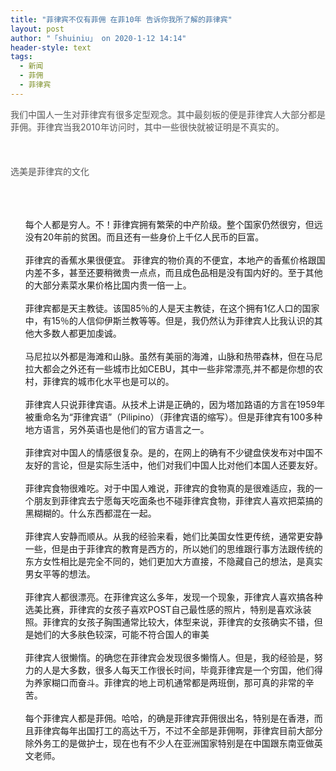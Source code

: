 ```yaml
---
title: "菲律宾不仅有菲佣 在菲10年 告诉你我所了解的菲律宾"
layout: post
author: "「shuiniu」 on 2020-1-12 14:14"
header-style: text
tags:
  - 新闻
  - 菲佣
  - 菲律宾
---
```


<head></head>
<body>
 <font color="#555555">我们中国人一生对菲律宾有很多定型观念。其中最刻板的便是菲律宾人大部分都是菲佣。菲律宾当我2010年访问时，其中一些很快就被证明是不真实的。</font>
 <br> 
 <br> 
 <br> 
 <br> 
 <font color="#555555">选美是菲律宾的文化</font>
 <br> 
 <ul type="1" class="litype_1"> 
  <br> 
  <br> 
  <br> 每个人都是穷人。不！菲律宾拥有繁荣的中产阶级。整个国家仍然很穷，但远没有20年前的贫困。而且还有一些身价上千亿人民币的巨富。 
  <br> 
  <br> 菲律宾的香蕉水果很便宜。 菲律宾的物价真的不便宜，本地产的香蕉价格跟国内差不多，甚至还要稍微贵一点点，而且成色品相是没有国内好的。至于其他的大部分素菜水果价格比国内贵一倍一上。 
  <br> 
  <br> 菲律宾都是天主教徒。该国85％的人是天主教徒，在这个拥有1亿人口的国家中，有15％的人信仰伊斯兰教等等。但是，我仍然认为菲律宾人比我认识的其他大多数人都更加虔诚。 
  <br> 
  <br> 马尼拉以外都是海滩和山脉。虽然有美丽的海滩，山脉和热带森林，但在马尼拉大都会之外还有一些城市比如CEBU，其中一些非常漂亮,并不都是你想的农村，菲律宾的城市化水平也是可以的。 
  <br> 
  <br> 菲律宾人只说菲律宾语。从技术上讲是正确的，因为塔加路语的方言在1959年被重命名为“菲律宾语”（Pilipino）（菲律宾语的缩写）。但是菲律宾有100多种地方语言，另外英语也是他们的官方语言之一。 
  <br> 
  <br> 菲律宾对中国人的情感很复杂。是的，在网上的确有不少键盘侠发布对中国不友好的言论，但是实际生活中，他们对我们中国人比对他们本国人还要友好。 
  <br> 
  <br> 菲律宾食物很难吃。对于中国人难说，菲律宾的食物真的是很难适应，我的一个朋友到菲律宾去宁愿每天吃面条也不碰菲律宾食物，菲律宾人喜欢把菜搞的黑糊糊的。什么东西都混在一起。 
  <br> 
  <br> 菲律宾人安静而顺从。从我的经验来看，她们比美国女性更传统，通常更安静一些，但是由于菲律宾的教育是西方的，所以她们的思维跟行事方法跟传统的东方女性相比是完全不同的，她们更加大方直接，不隐藏自己的想法，是真实男女平等的想法。 
  <br> 
  <br> 菲律宾人都很漂亮。在菲律宾这么多年，发现一个现象，菲律宾人喜欢搞各种选美比赛，菲律宾的女孩子喜欢POST自己最性感的照片，特别是喜欢泳装照。菲律宾的女孩子胸围通常比较大，体型来说，菲律宾的女孩确实不错，但是她们的大多肤色较深，可能不符合国人的审美 
  <br> 
  <br> 菲律宾人很懒惰。的确您在菲律宾会发现很多懒惰人。但是，我的经验是，努力的人是大多数，很多人每天工作很长时间，毕竟菲律宾是一个穷国，他们得为养家糊口而奋斗。菲律宾的地上司机通常都是两班倒，那可真的非常的辛苦。 
  <br> 
  <br> 每个菲律宾人都是菲佣。哈哈，的确是菲律宾菲佣很出名，特别是在香港，而且菲律宾每年出国打工的高达千万，不过不全部是菲佣啊，菲律宾目前大部分除外务工的是做护士，现在也有不少人在亚洲国家特别是在中国跟东南亚做英文老师。 
 </ul>
 <br>
</body>


